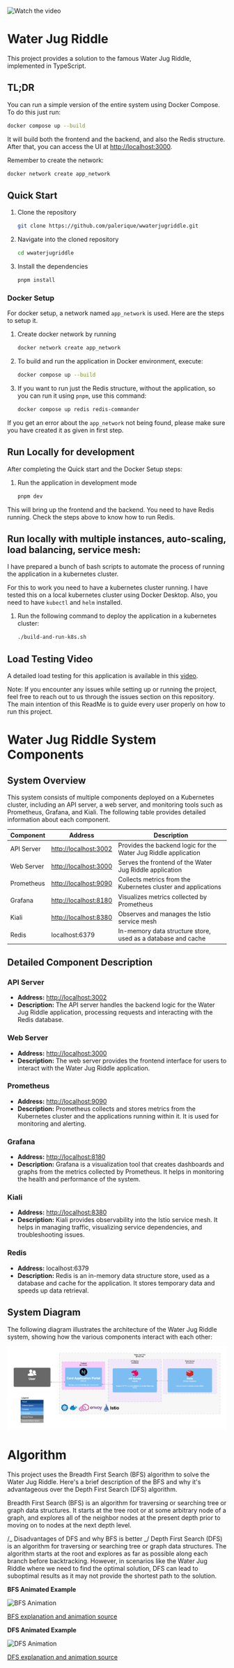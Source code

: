 ![Watch the video](https://github.com/palerique/wwaterjugriddle/assets/887250/7bb843fb-20ca-4534-9499-7f422a9c6c3a)

# Water Jug Riddle

This project provides a solution to the famous Water Jug Riddle, implemented in TypeScript.

## TL;DR

You can run a simple version of the entire system using Docker Compose. To do this just run:

```bash
docker compose up --build
```

It will build both the frontend and the backend, and also the Redis structure. After that, you can
access the UI at [http://localhost:3000](http://localhost:3000).

Remember to create the network:

```bash
docker network create app_network
```

## Quick Start

1. Clone the repository

    ```bash
    git clone https://github.com/palerique/wwaterjugriddle.git
    ```

2. Navigate into the cloned repository

    ```bash
    cd wwaterjugriddle
    ```

3. Install the dependencies

    ```bash
    pnpm install
    ```

### Docker Setup

For docker setup, a network named `app_network` is used. Here are the steps to setup it.

1. Create docker network by running

    ```bash
    docker network create app_network
    ```

2. To build and run the application in Docker environment, execute:

    ```bash
    docker compose up --build
    ```

3. If you want to run just the Redis structure, without the application, so you can run it
   using `pnpm`, use this command:

    ```bash
    docker compose up redis redis-commander
    ```

If you get an error about the `app_network` not being found, please make sure you have created it as
given in first step.

## Run Locally for development

After completing the Quick start and the Docker Setup steps:

1. Run the application in development mode

    ```bash
    pnpm dev
    ```

This will bring up the frontend and the backend. You need to have Redis running. Check the steps
above to know how to run Redis.

## Run locally with multiple instances, auto-scaling, load balancing, service mesh:

I have prepared a bunch of bash scripts to automate the process of running the application in a
kubernetes cluster.

For this to work you need to have a kubernetes cluster running.
I have tested this on a local kubernetes cluster using Docker Desktop.
Also, you need to have `kubectl` and `helm` installed.

1. Run the following command to deploy the application in a kubernetes cluster:

    ```bash
    ./build-and-run-k8s.sh
    ```

## Load Testing Video

A detailed load testing for this application is available in
this [video](https://drive.google.com/file/d/1-RZrsHB6PxSfCfnlqMDSXAqisCgCk8P2/view?usp=sharing).

Note: If you encounter any issues while setting up or running the project, feel free to reach out to
us through the issues section on this repository. The main intention of this ReadMe is to guide
every user properly on how to run this project.

# Water Jug Riddle System Components

## System Overview

This system consists of multiple components deployed on a Kubernetes cluster, including an API
server, a web server, and monitoring tools such as Prometheus, Grafana, and Kiali. The following
table provides detailed information about each component.

| Component  | Address                                        | Description                                                     |
| ---------- | ---------------------------------------------- | --------------------------------------------------------------- |
| API Server | [http://localhost:3002](http://localhost:3002) | Provides the backend logic for the Water Jug Riddle application |
| Web Server | [http://localhost:3000](http://localhost:3000) | Serves the frontend of the Water Jug Riddle application         |
| Prometheus | [http://localhost:9090](http://localhost:9090) | Collects metrics from the Kubernetes cluster and applications   |
| Grafana    | [http://localhost:8180](http://localhost:8180) | Visualizes metrics collected by Prometheus                      |
| Kiali      | [http://localhost:8380](http://localhost:8380) | Observes and manages the Istio service mesh                     |
| Redis      | localhost:6379                                 | In-memory data structure store, used as a database and cache    |

## Detailed Component Description

### API Server

-   **Address:** [http://localhost:3002](http://localhost:3002)
-   **Description:** The API server handles the backend logic for the Water Jug Riddle application,
    processing requests and interacting with the Redis database.

### Web Server

-   **Address:** [http://localhost:3000](http://localhost:3000)
-   **Description:** The web server provides the frontend interface for users to interact with the
    Water Jug Riddle application.

### Prometheus

-   **Address:** [http://localhost:9090](http://localhost:9090)
-   **Description:** Prometheus collects and stores metrics from the Kubernetes cluster and the
    applications running within it. It is used for monitoring and alerting.

### Grafana

-   **Address:** [http://localhost:8180](http://localhost:8180)
-   **Description:** Grafana is a visualization tool that creates dashboards and graphs from the
    metrics collected by Prometheus. It helps in monitoring the health and performance of the system.

### Kiali

-   **Address:** [http://localhost:8380](http://localhost:8380)
-   **Description:** Kiali provides observability into the Istio service mesh. It helps in managing
    traffic, visualizing service dependencies, and troubleshooting issues.

### Redis

-   **Address:** localhost:6379
-   **Description:** Redis is an in-memory data structure store, used as a database and cache for the
    application. It stores temporary data and speeds up data retrieval.

## System Diagram

The following diagram illustrates the architecture of the Water Jug Riddle system, showing how the
various components interact with each other:

![System Diagram](c4-diagram.png)

# Algorithm

This project uses the Breadth First Search (BFS) algorithm to solve the Water Jug Riddle. Here's a
brief description of the BFS and why it's advantageous over the Depth First Search (DFS) algorithm.

Breadth First Search (BFS) is an algorithm for traversing or searching tree or graph data
structures. It starts at the tree root or at some arbitrary node of a graph, and explores all of the
neighbor nodes at the present depth prior to moving on to nodes at the next depth level.

/_ Disadvantages of DFS and why BFS is better _/
Depth First Search (DFS) is an algorithm for traversing or searching tree or graph data structures.
The algorithm starts at the root and explores as far as possible along each branch before
backtracking. However, in scenarios like the Water Jug Riddle where we need to find the optimal
solution, DFS can lead to suboptimal results as it may not provide the shortest path to the
solution.

**BFS Animated Example**

![BFS Animation](https://upload.wikimedia.org/wikipedia/commons/5/5d/Breadth-First-Search-Algorithm.gif)

[BFS explanation and animation source](https://commons.wikimedia.org/wiki/File:Breadth-First-Search-Algorithm.gif)

**DFS Animated Example**

![DFS Animation](https://upload.wikimedia.org/wikipedia/commons/7/7f/Depth-First-Search.gif)

[DFS explanation and animation source](https://commons.wikimedia.org/wiki/File:Depth-First-Search.gif)
